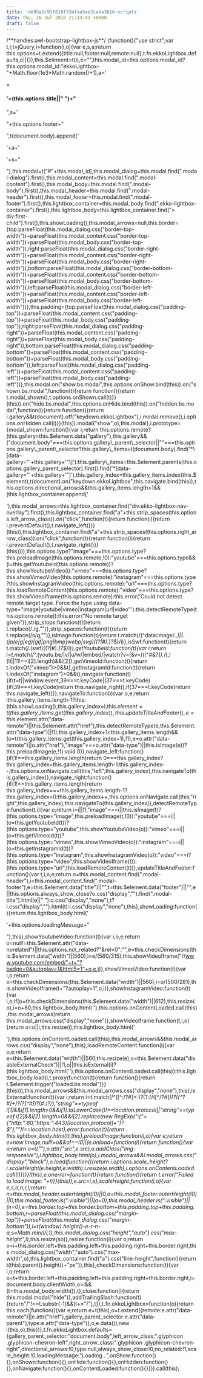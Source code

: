 ```yaml
---
title: 'de95a1c93f818f334faa5ee2cada3b16-scripts'
date: Thu, 26 Jul 2018 21:43:43 +0000
draft: false
---
```


/\*\*handles:awl-bootstrap-lightbox-js\*\*/ (function(){"use strict";var t,i;t=jQuery,i=function(i,o){var e,s,a;return this.options=t.extend({title:null,footer:null,remote:null},t.fn.ekkoLightbox.defaults,o||{}),this.$element=t(i),e="",this.modal\_id=this.options.modal\_id?this.options.modal_id:"ekkoLightbox-"+Math.floor(1e3*Math.random()+1),a='

×

#### '+(this.options.title||" ")+"

",s='

"+this.options.footer+"

",t(document.body).append('

'+a+'

'+s+"

"),this.modal=t("#"+this.modal\_id),this.modal\_dialog=this.modal.find(".modal-dialog").first(),this.modal\_content=this.modal.find(".modal-content").first(),this.modal\_body=this.modal.find(".modal-body").first(),this.modal\_header=this.modal.find(".modal-header").first(),this.modal\_footer=this.modal.find(".modal-footer").first(),this.lightbox\_container=this.modal\_body.find(".ekko-lightbox-container").first(),this.lightbox\_body=this.lightbox\_container.find("> div:first-child").first(),this.showLoading(),this.modal\_arrows=null,this.border={top:parseFloat(this.modal\_dialog.css("border-top-width"))+parseFloat(this.modal\_content.css("border-top-width"))+parseFloat(this.modal\_body.css("border-top-width")),right:parseFloat(this.modal\_dialog.css("border-right-width"))+parseFloat(this.modal\_content.css("border-right-width"))+parseFloat(this.modal\_body.css("border-right-width")),bottom:parseFloat(this.modal\_dialog.css("border-bottom-width"))+parseFloat(this.modal\_content.css("border-bottom-width"))+parseFloat(this.modal\_body.css("border-bottom-width")),left:parseFloat(this.modal\_dialog.css("border-left-width"))+parseFloat(this.modal\_content.css("border-left-width"))+parseFloat(this.modal\_body.css("border-left-width"))},this.padding={top:parseFloat(this.modal\_dialog.css("padding-top"))+parseFloat(this.modal\_content.css("padding-top"))+parseFloat(this.modal\_body.css("padding-top")),right:parseFloat(this.modal\_dialog.css("padding-right"))+parseFloat(this.modal\_content.css("padding-right"))+parseFloat(this.modal\_body.css("padding-right")),bottom:parseFloat(this.modal\_dialog.css("padding-bottom"))+parseFloat(this.modal\_content.css("padding-bottom"))+parseFloat(this.modal\_body.css("padding-bottom")),left:parseFloat(this.modal\_dialog.css("padding-left"))+parseFloat(this.modal\_content.css("padding-left"))+parseFloat(this.modal\_body.css("padding-left"))},this.modal.on("show.bs.modal",this.options.onShow.bind(this)).on("shown.bs.modal",function(t){return function(){return t.modal\_shown(),t.options.onShown.call(t)}}(this)).on("hide.bs.modal",this.options.onHide.bind(this)).on("hidden.bs.modal",function(i){return function(){return i.gallery&&t(document).off("keydown.ekkoLightbox"),i.modal.remove(),i.options.onHidden.call(i)}}(this)).modal("show",o),this.modal},i.prototype={modal\_shown:function(){var i;return this.options.remote?(this.gallery=this.$element.data("gallery"),this.gallery&&("document.body"===this.options.gallery\_parent\_selector||""===this.options.gallery\_parent\_selector?this.gallery\_items=t(document.body).find('*\[data-gallery="'+this.gallery+'"\]'):this.gallery\_items=this.$element.parents(this.options.gallery\_parent\_selector).first().find('*\[data-gallery="'+this.gallery+'"\]'),this.gallery\_index=this.gallery\_items.index(this.$element),t(document).on("keydown.ekkoLightbox",this.navigate.bind(this)),this.options.directional\_arrows&&this.gallery\_items.length>1&&(this.lightbox\_container.append('

'),this.modal\_arrows=this.lightbox\_container.find("div.ekko-lightbox-nav-overlay").first(),this.lightbox\_container.find("a"+this.strip\_spaces(this.options.left\_arrow\_class)).on("click",function(t){return function(i){return i.preventDefault(),t.navigate\_left()}}(this)),this.lightbox\_container.find("a"+this.strip\_spaces(this.options.right\_arrow\_class)).on("click",function(t){return function(i){return i.preventDefault(),t.navigate\_right()}}(this)))),this.options.type?"image"===this.options.type?this.preloadImage(this.options.remote,!0):"youtube"===this.options.type&&(i=this.getYoutubeId(this.options.remote))?this.showYoutubeVideo(i):"vimeo"===this.options.type?this.showVimeoVideo(this.options.remote):"instagram"===this.options.type?this.showInstagramVideo(this.options.remote):"url"===this.options.type?this.loadRemoteContent(this.options.remote):"video"===this.options.type?this.showVideoIframe(this.options.remote):this.error('Could not detect remote target type. Force the type using data-type="image|youtube|vimeo|instagram|url|video"'):this.detectRemoteType(this.options.remote)):this.error("No remote target given")},strip\_stops:function(t){return t.replace(/./g,"")},strip\_spaces:function(t){return t.replace(/s/g,"")},isImage:function(t){return t.match(/(^data:image/.*,)|(.(jp(e|g|eg)|gif|png|bmp|webp|svg)((?|#).*)?$)/i)},isSwf:function(t){return t.match(/.(swf)((?|#).*)?$/i)},getYoutubeId:function(t){var i;return i=t.match(/^.*(youtu.be/|v/|u/w/|embed/|watch?v=|&v=)(\[^#&?\]*).*/),!(!i||11!==i\[2\].length)&&i\[2\]},getVimeoId:function(t){return t.indexOf("vimeo")>0&&t},getInstagramId:function(t){return t.indexOf("instagram")>0&&t},navigate:function(t){if(t=t||window.event,39===t.keyCode||37===t.keyCode){if(39===t.keyCode)return this.navigate\_right();if(37===t.keyCode)return this.navigate\_left()}},navigateTo:function(i){var o,e;return ithis.gallery\_items.length-1?this:(this.showLoading(),this.gallery\_index=i,this.$element=t(this.gallery\_items.get(this.gallery\_index)),this.updateTitleAndFooter(),e=this.$element.attr("data-remote")||this.$element.attr("href"),this.detectRemoteType(e,this.$element.attr("data-type")||!1),this.gallery\_index+1<this.gallery\_items.length&&(o=t(this.gallery\_items.get(this.gallery\_index+1),!1),e=o.attr("data-remote")||o.attr("href"),"image"===o.attr("data-type")||this.isImage(e))?this.preloadImage(e,!1):void 0)},navigate\_left:function(){if(1!==this.gallery\_items.length)return 0===this.gallery\_index?this.gallery\_index=this.gallery\_items.length-1:this.gallery\_index--,this.options.onNavigate.call(this,"left",this.gallery\_index),this.navigateTo(this.gallery\_index)},navigate\_right:function(){if(1!==this.gallery\_items.length)return this.gallery\_index===this.gallery\_items.length-1?this.gallery\_index=0:this.gallery\_index++,this.options.onNavigate.call(this,"right",this.gallery\_index),this.navigateTo(this.gallery\_index)},detectRemoteType:function(t,i){var o;return i=i||!1,"image"===i||this.isImage(t)?(this.options.type="image",this.preloadImage(t,!0)):"youtube"===i||(o=this.getYoutubeId(t))?(this.options.type="youtube",this.showYoutubeVideo(o)):"vimeo"===i||(o=this.getVimeoId(t))?(this.options.type="vimeo",this.showVimeoVideo(o)):"instagram"===i||(o=this.getInstagramId(t))?(this.options.type="instagram",this.showInstagramVideo(o)):"video"===i?(this.options.type="video",this.showVideoIframe(t)):(this.options.type="url",this.loadRemoteContent(t))},updateTitleAndFooter:function(){var t,i,o,e;return o=this.modal\_content.find(".modal-header"),i=this.modal\_content.find(".modal-footer"),e=this.$element.data("title")||"",t=this.$element.data("footer")||"",e||this.options.always\_show\_close?o.css("display","").find(".modal-title").html(e||" "):o.css("display","none"),t?i.css("display","").html(t):i.css("display","none"),this},showLoading:function(){return this.lightbox_body.html('

'+this.options.loadingMessage+"

"),this},showYoutubeVideo:function(t){var i,o,e;return o=null!=this.$element.attr("data-norelated")||this.options.no\_related?"&rel=0":"",e=this.checkDimensions(this.$element.data("width")||560),i=e/(560/315),this.showVideoIframe("//www.youtube.com/embed/"+t+"?badge=0&autoplay=1&html5=1"+o,e,i)},showVimeoVideo:function(t){var i,o;return o=this.checkDimensions(this.$element.data("width")||560),i=o/(500/281),this.showVideoIframe(t+"?autoplay=1",o,i)},showInstagramVideo:function(t){var i,o;if(o=this.checkDimensions(this.$element.data("width")||612),this.resize(o),i=o+80,this.lightbox\_body.html(''),this.options.onContentLoaded.call(this),this.modal\_arrows)return this.modal\_arrows.css("display","none")},showVideoIframe:function(t,i,o){return o=o||i,this.resize(i),this.lightbox_body.html('

'),this.options.onContentLoaded.call(this),this.modal\_arrows&&this.modal\_arrows.css("display","none"),this},loadRemoteContent:function(i){var o,e;return e=this.$element.data("width")||560,this.resize(e),o=this.$element.data("disableExternalCheck")||!1,o||this.isExternal(i)?(this.lightbox\_body.html(''),this.options.onContentLoaded.call(this)):this.lightbox\_body.load(i,t.proxy(function(t){return function(){return t.$element.trigger("loaded.bs.modal")}}(this))),this.modal\_arrows&&this.modal\_arrows.css("display","none"),this},isExternal:function(t){var i;return i=t.match(/^(\[^:/?#\]+:)?(?://(\[^/?#\]*))?(\[^?#\]+)?(?\[^#\]*)?(#.*)?/),"string"==typeof i\[1\]&&i\[1\].length>0&&i\[1\].toLowerCase()!==location.protocol||"string"==typeof i\[2\]&&i\[2\].length>0&&i\[2\].replace(new RegExp(":("+{"http:":80,"https:":443}\[location.protocol\]+")?$"),"")!==location.host},error:function(t){return this.lightbox_body.html(t),this},preloadImage:function(i,o){var e;return e=new Image,null!=o&&o!==!0||(e.onload=function(i){return function(){var o;return o=t(""),o.attr("src",e.src),o.addClass("img-responsive"),i.lightbox\_body.html(o),i.modal\_arrows&&i.modal\_arrows.css("display","block"),o.load(function(){return i.options.scale\_height?i.scaleHeight(e.height,e.width):i.resize(e.width),i.options.onContentLoaded.call(i)})}}(this),e.onerror=function(t){return function(){return t.error("Failed to load image: "+i)}}(this)),e.src=i,e},scaleHeight:function(i,o){var e,s,a,n,r,l;return n=this.modal\_header.outerHeight(!0)||0,a=this.modal\_footer.outerHeight(!0)||0,this.modal\_footer.is(":visible")||(a=0),this.modal\_header.is(":visible")||(n=0),e=this.border.top+this.border.bottom+this.padding.top+this.padding.bottom,r=parseFloat(this.modal\_dialog.css("margin-top"))+parseFloat(this.modal\_dialog.css("margin-bottom")),l=t(window).height()-e-r-n-a,s=Math.min(l/i,1),this.modal\_dialog.css("height","auto").css("max-height",l),this.resize(s*o)},resize:function(i){var o;return o=i+this.border.left+this.padding.left+this.padding.right+this.border.right,this.modal\_dialog.css("width","auto").css("max-width",o),this.lightbox\_container.find("a").css("line-height",function(){return t(this).parent().height()+"px"}),this},checkDimensions:function(t){var i,o;return o=t+this.border.left+this.padding.left+this.padding.right+this.border.right,i=document.body.clientWidth,o>i&&(t=this.modal\_body.width()),t},close:function(){return this.modal.modal("hide")},addTrailingSlash:function(t){return"/"!==t.substr(-1)&&(t+="/"),t}},t.fn.ekkoLightbox=function(o){return this.each(function(){var e;return e=t(this),o=t.extend({remote:e.attr("data-remote")||e.attr("href"),gallery\_parent\_selector:e.attr("data-parent"),type:e.attr("data-type")},o,e.data()),new i(this,o),this})},t.fn.ekkoLightbox.defaults={gallery\_parent\_selector:"document.body",left\_arrow\_class:".glyphicon .glyphicon-chevron-left",right\_arrow\_class:".glyphicon .glyphicon-chevron-right",directional\_arrows:!0,type:null,always\_show\_close:!0,no\_related:!1,scale_height:!0,loadingMessage:"Loading...",onShow:function(){},onShown:function(){},onHide:function(){},onHidden:function(){},onNavigate:function(){},onContentLoaded:function(){}}}).call(this);